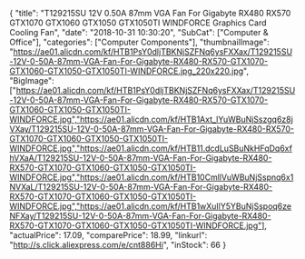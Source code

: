 {
	"title": "T129215SU 12V 0.50A 87mm VGA Fan For Gigabyte RX480 RX570 GTX1070 GTX1060 GTX1050 GTX1050TI WINDFORCE Graphics Card Cooling Fan",
	"date": "2018-10-31 10:30:20",
	"SubCat": ["Computer & Office"],
	"categories": ["Computer Components"],
	"thumbnailImage": "https://ae01.alicdn.com/kf/HTB1PsY0dljTBKNjSZFNq6ysFXXax/T129215SU-12V-0-50A-87mm-VGA-Fan-For-Gigabyte-RX480-RX570-GTX1070-GTX1060-GTX1050-GTX1050TI-WINDFORCE.jpg_220x220.jpg",
	"BigImage": ["https://ae01.alicdn.com/kf/HTB1PsY0dljTBKNjSZFNq6ysFXXax/T129215SU-12V-0-50A-87mm-VGA-Fan-For-Gigabyte-RX480-RX570-GTX1070-GTX1060-GTX1050-GTX1050TI-WINDFORCE.jpg","https://ae01.alicdn.com/kf/HTB1Axt_lYuWBuNjSszgq6z8jVXay/T129215SU-12V-0-50A-87mm-VGA-Fan-For-Gigabyte-RX480-RX570-GTX1070-GTX1060-GTX1050-GTX1050TI-WINDFORCE.jpg","https://ae01.alicdn.com/kf/HTB11.dcdLuSBuNkHFqDq6xfhVXaA/T129215SU-12V-0-50A-87mm-VGA-Fan-For-Gigabyte-RX480-RX570-GTX1070-GTX1060-GTX1050-GTX1050TI-WINDFORCE.jpg","https://ae01.alicdn.com/kf/HTB10CmllVuWBuNjSspnq6x1NVXaL/T129215SU-12V-0-50A-87mm-VGA-Fan-For-Gigabyte-RX480-RX570-GTX1070-GTX1060-GTX1050-GTX1050TI-WINDFORCE.jpg","https://ae01.alicdn.com/kf/HTB1wXuIlY5YBuNjSspoq6zeNFXay/T129215SU-12V-0-50A-87mm-VGA-Fan-For-Gigabyte-RX480-RX570-GTX1070-GTX1060-GTX1050-GTX1050TI-WINDFORCE.jpg"],
	"actualPrice": 17.09,
	"comparePrice": 18.99,
	"linkurl": "http://s.click.aliexpress.com/e/cnt886Hi",
	"inStock": 66
}
